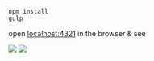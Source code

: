 ```
npm install
gulp
```

open [localhost:4321](http://localhost:4321) in the browser & see 

<img src="http://f.cl.ly/items/3n43390l0D1D1T42153h/Screen%20Shot%202016-03-09%20at%205.42.30%20PM.png">

<img src="http://cl.ly/1k2F2y1E2p03/Screen%20Shot%202016-03-09%20at%205.43.14%20PM.png">

